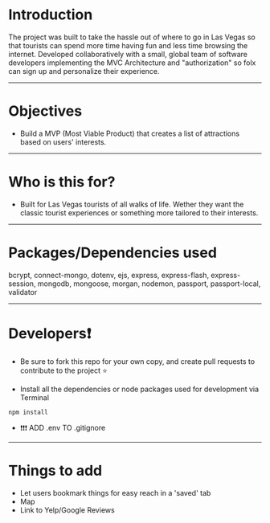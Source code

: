 # Introduction

The project was built to take the hassle out of where to go in Las Vegas so that tourists can spend more time having fun and less time browsing the internet.
Developed collaboratively with a small, global team of software developers implementing the MVC Architecture and "authorization" so folx can sign up and personalize their experience.  

---

# Objectives

- Build a MVP (Most Viable Product) that creates a list of attractions based on users' interests.

---

# Who is this for? 

- Built for Las Vegas tourists of all walks of life. Wether they want the classic tourist experiences or something more tailored to their interests.

---

# Packages/Dependencies used 

bcrypt, connect-mongo, dotenv, ejs, express, express-flash, express-session, mongodb, mongoose, morgan, nodemon, passport, passport-local, validator

---

# Developers❗️ 

- Be sure to fork this repo for your own copy, and create pull requests to contribute to the project ⭐️

- Install all the dependencies or node packages used for development via Terminal

`npm install` 

- ❗️❗️❗️ ADD .env TO .gitignore  

---

# Things to add

- Let users bookmark things for easy reach in a 'saved' tab
- Map
- Link to Yelp/Google Reviews